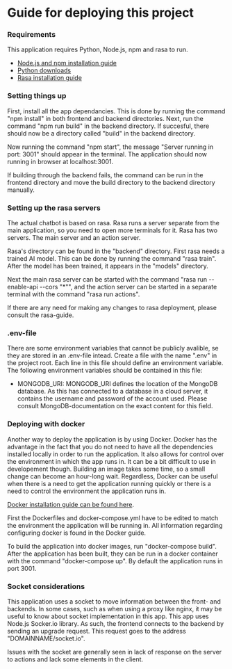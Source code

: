 # Guide for deploying this project

### Requirements

This application requires Python, Node.js, npm and rasa to run.

 - [Node.js and npm installation guide](https://docs.npmjs.com/downloading-and-installing-node-js-and-npm)
 - [Python downloads](https://www.python.org/downloads)
 - [Rasa installation guide](https://rasa.com/docs/rasa/installation)

### Setting things up

First, install all the app dependancies. This is done by running the command "npm install" in both frontend and backend directories.
Next, run the command "npm run build" in the backend directory. If succesful, there should now be a directory called "build" in the backend directory.

Now running the command "npm start", the message "Server running in port: 3001" should appear in the terminal. The application should now running in browser at localhost:3001.

If building through the backend fails, the command can be run in the frontend directory and move the build directory to the backend directory manually.

### Setting up the rasa servers

The actual chatbot is based on rasa. Rasa runs a server separate from the main application, so you need to open more terminals for it. Rasa has two servers. The main server and an action server. 

Rasa's directory can be found in the "backend" directory. First rasa needs a trained AI model. This can be done by running the command "rasa train". After the model has been trained, it appears in the "models" directory.

Next the main rasa server can be started with the command "rasa run --enable-api --cors "*"", and the action server can be started in a separate terminal with the command "rasa run actions".

If there are any need for making any changes to rasa deployment, please consult the rasa-guide.


### .env-file

There are some environment variables that cannot be publicly avalible, se they are stored in an .env-file intead. Create a file with the name ".env" in the project root. Each line in this file should define an environment variable. The following environment variables should be contained in this file:

 - MONGODB_URI: MONGODB_URI defines the location of the MongoDB database. As this has connected to a database in a cloud server, it contains the username and password of the account used. Please consult MongoDB-documentation on the exact content for this field.


### Deploying with docker

Another way to deploy the application is by using Docker. Docker has the advantage in the fact that you do not need to have all the dependencies installed locally in order to run the application. It also allows for control over the environment in which the app runs in. 
It can be a bit difficult to use in developement though. Building an image takes some time, so a small change can become an hour-long wait. Regardless, Docker can be useful when there is a need to get the application running quickly or there is a need to control the environment the application runs in.

[Docker installation guide can be found here](https://docs.docker.com/engine/install/#desktop). 

First the Dockerfiles and docker-compose.yml have to be edited to match the environment the application will be running in. All information regarding configuring docker is found in the Docker guide.

To build the application into docker images, run "docker-compose build". After the application has been built, they can be run in a docker container with the command "docker-compose up".
By default the application runs in port 3001.

### Socket considerations

This application uses a socket to move information between the front- and backends. In some cases, such as when using a proxy like nginx, it may be useful to know about socket implementation in this app.
This app uses Node.js Socker.io library. As such, the frontend connects to the backend by sending an upgrade request. This request goes to the address "DOMAINNAME/socket.io".

Issues with the socket are generally seen in lack of response on the server to actions and lack some elements in the client.
